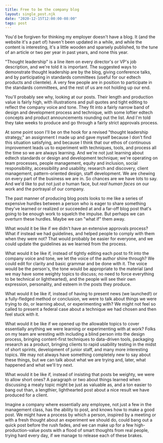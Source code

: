 ```yaml
---
title: Free to be the company blog
layout: single_post.njk
date: "2020-12-15T12:00:00-08:00"
tags: post
---
```

You'd be forgiven for thinking my employer doesn't have a blog. It (and the website it's a part of) haven't been updated in a while, and while the content is interesting, it's a little wooden and sparsely published, to the tune of an article or two per year in past years, and none this year.

"Thought leadership" is a line item on every director's or VP's job description, and we're told it is important. The suggested ways to demonstrate thought leadership are by the blog, giving conference talks, and by participating in standards committees (useful for our edtech products and clientele). A very few people are in position to participate in the standards committees, and the rest of us are not holding up our end.

You'll probably see why, looking at our posts. Their length and production value is fairly high, with illustrations and pull quotes and tight editing to reflect the company voice and tone. They fit into a fairly narrow band of design and development process and technique, with some loftier edtech concepts and product announcements rounding out the list. And I'm told they take weeks to produce and go through a fairly strict approvals process.

At some point soon I'll be on the hook for a revised "thought leadership strategy," an assignment I made up and gave myself because I don't find this situation satisfying, and because I think that our ethos of continuous improvement leads us to experiment with techniques, tools, and process all the time so we are always learning. And we're not just learning about edtech standards or design and development technique; we're operating on team processes, people management, equity and inclusion, social responsibility, accessibility and usability, research and discovery, client management, pattern-oriented design, staff development. We are chewing on every part of the business we are in. So chances are we have lots to say. And we'd like to put not just _a_ human face, but _real human faces_ on our work and the portrayal of our company.

The past manner of producing blog posts looks to me like a series of expensive hurdles between a person who is eager to share something they've learned or realized or succeeded at and a far-off blog post that's going to be enough work to squelch the impulse. But perhaps we can overturn these hurdles. Maybe we can "what if" them away.

What would it be like if we didn't have an extensive approvals process? What if instead we had guidelines, and helped people to comply with them when they were not? That would probably be easier for everyone, and we could update the guidelines as we learned from the process.

What would it be like if, instead of tightly editing each post to fit into the company voice and tone, we let the voice of the author shine through? We could edit for clarity and basic grammar and be done with it. The voice would be the person's, the tone would be appropriate to the material (and we may have some weighty topics to discuss; no need to force everything to be technical or lighthearted), and the people will see their own expression, personality, and esteem in the posts they produce.

What would it be like if, instead of having to present news (we launched!) or a fully-fledged method or conclusion, we were to talk about things we were trying to do, or learning about, or experimenting with? We might not feel so called to present a federal case about a technique we had chosen and then feel stuck with it.

What would it be like if we opened up the allowable topics to cover essentially anything we were learning or experimenting with at work? Folks on my team are wresting with including a blind person into the design process, bringing content-first techniques to data-driven tools, packaging research as a product, bringing clients to rapid usability testing in the midst of short sprints, development of junior staff, and many more interesting topics. We may not always have something completely new to say about these things, but we can talk about what we are trying and, later, what happened and what we'll try next.

What would it be like if, instead of insisting that posts be weighty, we were to allow short ones? A paragraph or two about things learned when discussing a meaty topic might be just as valuable as, and a ton easier to bang out than, a lengthier, lighthearted post about a nice result we have produced for a client.

Imagine a company where essentially any employee, not just a few in the management class, has the ability to post, and knows how to make a good post. We might have a process by which a person, inspired by a meeting or with a fresh thought about an experiment we should do, could bang out a quick post before the rush fades, and we can make up for a few high-production-value posts with a flood of smart thoughts from real people, trying hard every day, if we manage to release each of these brakes.
